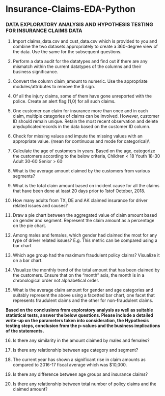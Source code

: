 # Insurance-Claims-EDA-Python

### DATA EXPLORATORY ANALYSIS AND HYPOTHESIS TESTING FOR INSURANCE CLAIMS DATA

1. Import claims_data.csv and cust_data.csv which is provided to you and combine the two datasets appropriately to create a 360-degree view of the data. Use the same for the subsequent questions.

2. Perform a data audit for the datatypes and find out if there are any mismatch within the current datatypes of the columns and their business significance.

3. Convert the column claim_amount to numeric. Use the appropriate modules/attributes to remove the $ sign.

4. Of all the injury claims, some of them have gone unreported with the police. Create an alert flag (1,0) for all such claims.

5. One customer can claim for insurance more than once and in each claim, multiple categories of claims can be involved. However, customer ID should remain unique.    Retain the most recent observation and delete anyduplicatedrecords in the data based on the customer ID column.

6. Check for missing values and impute the missing values with an appropriate value. (mean for continuous and mode for categorical)\

7. Calculate the age of customers in years. Based on the age, categorize the customers according to the below criteria, 
Children < 18
Youth 18-30
Adult 30-60
Senior > 60

8. What is the average amount claimed by the customers from various segments?

9. What is the total claim amount based on incident cause for all the claims that have been done at least 20 days prior to 1stof October, 2018.

10. How many adults from TX, DE and AK claimed insurance for driver related issues and causes?

11. Draw a pie chart between the aggregated value of claim amount based on gender and segment. Represent the claim amount as a percentage on the pie chart.

12. Among males and females, which gender had claimed the most for any type of driver related issues? E.g. This metric can be compared using a bar chart

13. Which age group had the maximum fraudulent policy claims? Visualize it on a bar chart.

14. Visualize the monthly trend of the total amount that has been claimed by the customers. Ensure that on the “month” axis, the month is in a chronological order not alphabetical order.

15. What is the average claim amount for gender and age categories and suitably represent the above using a facetted bar chart, one facet that represents fraudulent claims and the other for non-fraudulent claims.


**Based on the conclusions from exploratory analysis as well as suitable statistical tests, answer the below questions. Please include a detailed write-up on the parameters taken into consideration, the Hypothesis testing steps, conclusion from the p-values and the business implications of the statements.**


16. Is there any similarity in the amount claimed by males and females?

17. Is there any relationship between age category and segment?

18. The current year has shown a significant rise in claim amounts as compared to 2016-17 fiscal average which was $10,000.

19. Is there any difference between age groups and insurance claims?

20. Is there any relationship between total number of policy claims and the claimed amount?
